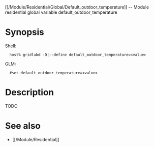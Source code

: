 [[/Module/Residential/Global/Default_outdoor_temperature]] -- Module residential global variable default_outdoor_temperature

# Synopsis
Shell:
~~~
  host% gridlabd -D|--define default_outdoor_temperature=<value>
~~~
GLM:
~~~
  #set default_outdoor_temperature=<value>
~~~

# Description

TODO

# See also
* [[/Module/Residential]]
